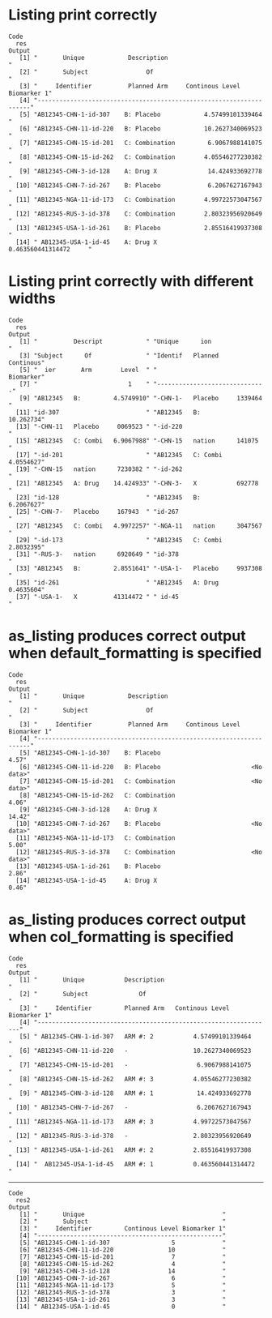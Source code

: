 # Listing print correctly

    Code
      res
    Output
       [1] "       Unique            Description                                "
       [2] "       Subject                Of                                    "
       [3] "     Identifier          Planned Arm     Continous Level Biomarker 1"
       [4] "--------------------------------------------------------------------"
       [5] "AB12345-CHN-1-id-307    B: Placebo            4.57499101339464      "
       [6] "AB12345-CHN-11-id-220   B: Placebo            10.2627340069523      "
       [7] "AB12345-CHN-15-id-201   C: Combination         6.9067988141075      "
       [8] "AB12345-CHN-15-id-262   C: Combination        4.05546277230382      "
       [9] "AB12345-CHN-3-id-128    A: Drug X              14.424933692778      "
      [10] "AB12345-CHN-7-id-267    B: Placebo             6.2067627167943      "
      [11] "AB12345-NGA-11-id-173   C: Combination        4.99722573047567      "
      [12] "AB12345-RUS-3-id-378    C: Combination        2.80323956920649      "
      [13] "AB12345-USA-1-id-261    B: Placebo            2.85516419937308      "
      [14] " AB12345-USA-1-id-45    A: Drug X             0.463560441314472     "

# Listing print correctly with different widths

    Code
      res
    Output
       [1] "          Descript            " "Unique      ion               "
       [3] "Subject      Of               " "Identif   Planned    Continous"
       [5] "  ier       Arm        Level  " "                     Biomarker"
       [7] "                         1    " "------------------------------"
       [9] "AB12345   B:         4.5749910" "-CHN-1-   Placebo     1339464 "
      [11] "id-307                        " "AB12345   B:         10.262734"
      [13] "-CHN-11   Placebo     0069523 " "-id-220                       "
      [15] "AB12345   C: Combi   6.9067988" "-CHN-15   nation      141075  "
      [17] "-id-201                       " "AB12345   C: Combi   4.0554627"
      [19] "-CHN-15   nation      7230382 " "-id-262                       "
      [21] "AB12345   A: Drug    14.424933" "-CHN-3-   X           692778  "
      [23] "id-128                        " "AB12345   B:         6.2067627"
      [25] "-CHN-7-   Placebo     167943  " "id-267                        "
      [27] "AB12345   C: Combi   4.9972257" "-NGA-11   nation      3047567 "
      [29] "-id-173                       " "AB12345   C: Combi   2.8032395"
      [31] "-RUS-3-   nation      6920649 " "id-378                        "
      [33] "AB12345   B:         2.8551641" "-USA-1-   Placebo     9937308 "
      [35] "id-261                        " "AB12345   A: Drug    0.4635604"
      [37] "-USA-1-   X          41314472 " " id-45                        "

# as_listing produces correct output when default_formatting is specified

    Code
      res
    Output
       [1] "       Unique            Description                                "
       [2] "       Subject                Of                                    "
       [3] "     Identifier          Planned Arm     Continous Level Biomarker 1"
       [4] "--------------------------------------------------------------------"
       [5] "AB12345-CHN-1-id-307    B: Placebo                              4.57"
       [6] "AB12345-CHN-11-id-220   B: Placebo                         <No data>"
       [7] "AB12345-CHN-15-id-201   C: Combination                     <No data>"
       [8] "AB12345-CHN-15-id-262   C: Combination                          4.06"
       [9] "AB12345-CHN-3-id-128    A: Drug X                              14.42"
      [10] "AB12345-CHN-7-id-267    B: Placebo                         <No data>"
      [11] "AB12345-NGA-11-id-173   C: Combination                          5.00"
      [12] "AB12345-RUS-3-id-378    C: Combination                     <No data>"
      [13] "AB12345-USA-1-id-261    B: Placebo                              2.86"
      [14] "AB12345-USA-1-id-45     A: Drug X                               0.46"

# as_listing produces correct output when col_formatting is specified

    Code
      res
    Output
       [1] "       Unique           Description                              "
       [2] "       Subject              Of                                   "
       [3] "     Identifier         Planned Arm   Continous Level Biomarker 1"
       [4] "-----------------------------------------------------------------"
       [5] " AB12345-CHN-1-id-307   ARM #: 2           4.57499101339464      "
       [6] "AB12345-CHN-11-id-220   -                  10.2627340069523      "
       [7] "AB12345-CHN-15-id-201   -                   6.9067988141075      "
       [8] "AB12345-CHN-15-id-262   ARM #: 3           4.05546277230382      "
       [9] " AB12345-CHN-3-id-128   ARM #: 1            14.424933692778      "
      [10] " AB12345-CHN-7-id-267   -                   6.2067627167943      "
      [11] "AB12345-NGA-11-id-173   ARM #: 3           4.99722573047567      "
      [12] " AB12345-RUS-3-id-378   -                  2.80323956920649      "
      [13] " AB12345-USA-1-id-261   ARM #: 2           2.85516419937308      "
      [14] "  AB12345-USA-1-id-45   ARM #: 1           0.463560441314472     "

---

    Code
      res2
    Output
       [1] "       Unique                                      "
       [2] "       Subject                                     "
       [3] "     Identifier         Continous Level Biomarker 1"
       [4] "---------------------------------------------------"
       [5] "AB12345-CHN-1-id-307                 5             "
       [6] "AB12345-CHN-11-id-220               10             "
       [7] "AB12345-CHN-15-id-201                7             "
       [8] "AB12345-CHN-15-id-262                4             "
       [9] "AB12345-CHN-3-id-128                14             "
      [10] "AB12345-CHN-7-id-267                 6             "
      [11] "AB12345-NGA-11-id-173                5             "
      [12] "AB12345-RUS-3-id-378                 3             "
      [13] "AB12345-USA-1-id-261                 3             "
      [14] " AB12345-USA-1-id-45                 0             "

